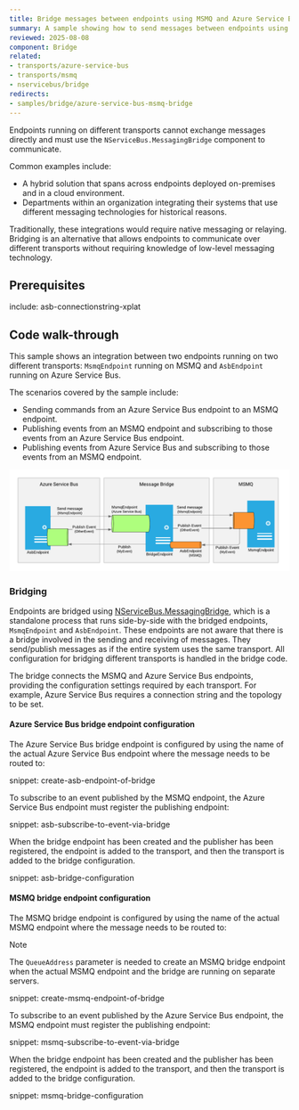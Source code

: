 ```yaml
---
title: Bridge messages between endpoints using MSMQ and Azure Service Bus
summary: A sample showing how to send messages between endpoints using different transports using NServiceBus Messaging Bridge
reviewed: 2025-08-08
component: Bridge
related:
- transports/azure-service-bus
- transports/msmq
- nservicebus/bridge
redirects:
- samples/bridge/azure-service-bus-msmq-bridge
---
```


Endpoints running on different transports cannot exchange messages directly and must use the `NServiceBus.MessagingBridge` component to communicate.

Common examples include:

- A hybrid solution that spans across endpoints deployed on-premises and in a cloud environment.
- Departments within an organization integrating their systems that use different messaging technologies for historical reasons.

Traditionally, these integrations would require native messaging or relaying. Bridging is an alternative that allows endpoints to communicate over different transports without requiring knowledge of low-level messaging technology.

## Prerequisites

include: asb-connectionstring-xplat

## Code walk-through

This sample shows an integration between two endpoints running on two different transports: `MsmqEndpoint` running on MSMQ and `AsbEndpoint` running on Azure Service Bus.

The scenarios covered by the sample include:

- Sending commands from an Azure Service Bus endpoint to an MSMQ endpoint.
- Publishing events from an MSMQ endpoint and subscribing to those events from an Azure Service Bus endpoint.
- Publishing events from Azure Service Bus and subscribing to those events from an MSMQ endpoint.

![msmq to azure service bus messaging bridge sample](msmq-to-azure-service-bus-transport-bridge-sample.png 'width=500')

### Bridging

Endpoints are bridged using [NServiceBus.MessagingBridge](/nservicebus/bridge/), which is a standalone process that runs side-by-side with the bridged endpoints, `MsmqEndpoint` and `AsbEndpoint`. These endpoints are not aware that there is a bridge involved in the sending and receiving of messages. They send/publish messages as if the entire system uses the same transport. All configuration for bridging different transports is handled in the bridge code.

The bridge connects the MSMQ and Azure Service Bus endpoints, providing the configuration settings required by each transport. For example, Azure Service Bus requires a connection string and the topology to be set.

#### Azure Service Bus bridge endpoint configuration

The Azure Service Bus bridge endpoint is configured by using the name of the actual Azure Service Bus endpoint where the message needs to be routed to:

snippet: create-asb-endpoint-of-bridge

To subscribe to an event published by the MSMQ endpoint, the Azure Service Bus endpoint must register the publishing endpoint:

snippet: asb-subscribe-to-event-via-bridge

When the bridge endpoint has been created and the publisher has been registered, the endpoint is added to the transport, and then the transport is added to the bridge configuration.

snippet: asb-bridge-configuration

#### MSMQ bridge endpoint configuration

The MSMQ bridge endpoint is configured by using the name of the actual MSMQ endpoint where the message needs to be routed to:

> [!NOTE]
> The `QueueAddress` parameter is needed to create an MSMQ bridge endpoint when the actual MSMQ endpoint and the bridge are running on separate servers.

snippet: create-msmq-endpoint-of-bridge

To subscribe to an event published by the Azure Service Bus endpoint, the MSMQ endpoint must register the publishing endpoint:

snippet: msmq-subscribe-to-event-via-bridge

When the bridge endpoint has been created and the publisher has been registered, the endpoint is added to the transport, and then the transport is added to the bridge configuration.

snippet: msmq-bridge-configuration
